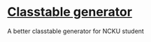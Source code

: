 # [Classtable generator](https://ccns.github.io/classtable-generator)

A better classtable generator for NCKU student

